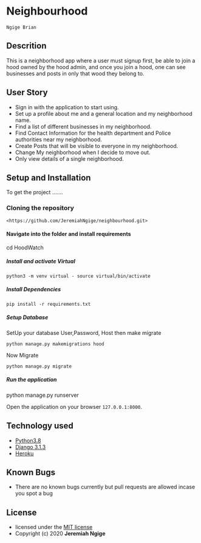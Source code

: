 # Neighbourhood

    Ngige Brian

## Descrition

This is a neighborhood app where a user must signup first, be able to join a hood owned by the hood admin, and once you
join a hood, one can see businesses and posts in only that wood they belong to.  

## User Story  
  
* Sign in with the application to start using.
* Set up a profile about me and a general location and my neighborhood name.
* Find a list of different businesses in my neighborhood.
* Find Contact Information for the health department and Police authorities near my neighborhood.
* Create Posts that will be visible to everyone in my neighborhood.
* Change My neighborhood when I decide to move out.
* Only view details of a single neighborhood.
  
## Setup and Installation  

To get the project .......  
  
### Cloning the repository

    <https://github.com/JeremiahNgige/neighbourhood.git>

#### Navigate into the folder and install requirements  

cd HoodWatch

##### Install and activate Virtual  

    python3 -m venv virtual - source virtual/bin/activate  

##### Install Dependencies  

    pip install -r requirements.txt 

##### Setup Database  

SetUp your database User,Password, Host then make migrate  

    python manage.py makemigrations hood

 Now Migrate  

    python manage.py migrate 

##### Run the application  

python manage.py runserver

Open the application on your browser `127.0.0.1:8000`.  
  
## Technology used  
  
* [Python3.8](https://www.python.org/)  
* [Django 3.1.3](https://docs.djangoproject.com/en/2.2/)  
* [Heroku](https://heroku.com)  
  
## Known Bugs  

* There are no known bugs currently but pull requests are allowed incase you spot a bug  
  
## License

* licensed under the [MIT license](LICENSE)  
* Copyright (c) 2020 **Jeremiah Ngige**
